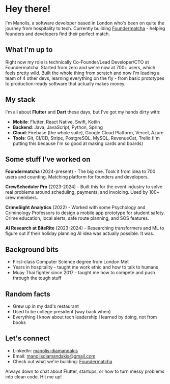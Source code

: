# Hey there! 

I'm Manolis, a software developer based in London who's been on quite the journey from hospitality to tech. Currently building [Foundermatcha](https://www.foundermatcha.com/) - helping founders and developers find their perfect match.

## What I'm up to

Right now my role is technically Co-Founder/Lead Developer/CTO at Foundermatcha. Started from zero and we're now at 700+ users, which feels pretty wild. Built the whole thing from scratch and now I'm leading a team of 4 other devs, learning everything on the fly - from basic prototypes to production-ready software that actually makes money.

## My stack

I'm all about **Flutter** and **Dart** these days, but I've got my hands dirty with:

- **Mobile**: Flutter, React Native, Swift, Kotlin
- **Backend**: Java, JavaScript, Python, Spring
- **Cloud**: Firebase (the whole suite), Google Cloud Platform, Vercel, Azure
- **Tools**: Git, CI/CD, Stripe, PostgreSQL, MySQL, RevenueCat, Trello (I'm putting this because I'm so good at making cards and boards) 

## Some stuff I've worked on

**Foundermatcha** (2024-present) - The big one. Took it from idea to 700 users and counting. Matching platform for founders and developers.

**CrewScheduler Pro** (2023-2024) - Built this for the event industry to solve real problems around scheduling, payments, and invoicing. Used by 100+ crew members.

**CrimeSight Analytics** (2022) - Worked with some Psychology and Criminology Professors to design a mobile app prototype for student safety. Crime education, local alerts, safe route planning, and SOS features.

**AI Research at BiteRite** (2023-2024) - Researching transformers and ML to figure out if their holiday planning AI idea was actually possible. It was.

## Background bits

- First-class Computer Science degree from London Met
- Years in hospitality - taught me work ethic and how to talk to humans
- Muay Thai fighter since 2017 - taught me how to compete and push through the tough stuff

## Random facts

- Grew up in my dad's restaurant
- Used to be college president (way back when)
- Everything I know about tech leadership I learned by doing, not from books

## Let's connect

- LinkedIn: [manolis-diamandakis](https://www.linkedin.com/in/manolis-diamandakis-0a1922a7/)
- Email: manolisdiamandakis@gmail.com
- Check out what we're building: [Foundermatcha](https://www.foundermatcha.com/)

Always down to chat about Flutter, startups, or how to turn messy problems into clean code. Hit me up!
